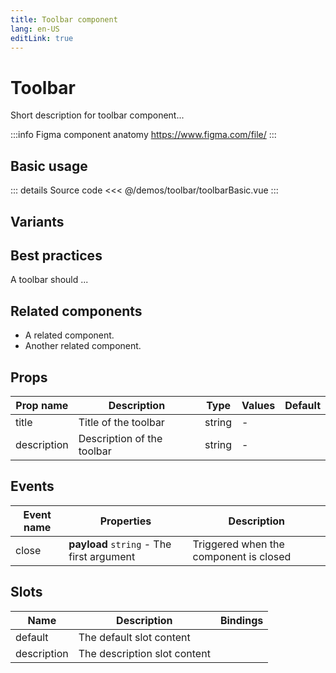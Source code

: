 ```yaml
---
title: Toolbar component
lang: en-US
editLink: true
---
```


# Toolbar

Short description for toolbar component...

:::info Figma component anatomy
https://www.figma.com/file/
:::

## Basic usage

<toolbarBasic />

::: details Source code
<<< @/demos/toolbar/toolbarBasic.vue
:::

## Variants

<toolbarVariants />

## Best practices

A toolbar should ...

## Related components

- A related component.
- Another related component.

## Props

| Prop name   | Description                | Type   | Values | Default |
| ----------- | -------------------------- | ------ | ------ | ------- |
| title       | Title of the toolbar       | string | -      |         |
| description | Description of the toolbar | string | -      |         |

## Events

| Event name | Properties                                | Description                            |
| ---------- | ----------------------------------------- | -------------------------------------- |
| close      | **payload** `string` - The first argument | Triggered when the component is closed |

## Slots

| Name        | Description                  | Bindings |
| ----------- | ---------------------------- | -------- |
| default     | The default slot content     |          |
| description | The description slot content |          |
